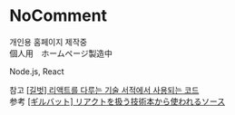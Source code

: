 # NoComment

개인용 홈페이지 제작중<br>
個人用　ホームページ製造中

Node.js, React

참고
<a href="https://github.com/velopert/learning-react">[길벗] 리액트를 다루는 기술 서적에서 사용되는 코드</a><br>
参考
<a href="https://github.com/velopert/learning-react">[ギルバット] リアクトを扱う技術本から使われるソース</a>
